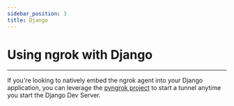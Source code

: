 ```yaml
---
sidebar_position: 3
title: Django
---
```


# Using ngrok with Django
------------

If you're looking to natively embed the ngrok agent into your Django application, you can leverage the [pyngrok project](https://pyngrok.readthedocs.io/en/latest/integrations.html#django) to start a tunnel anytime you start the Django Dev Server.
